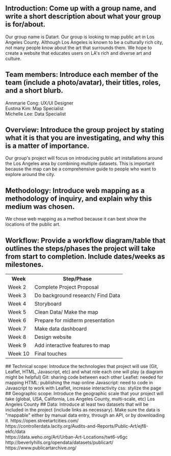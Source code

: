 ## Introduction: Come up with a group name, and write a short description about what your group is for/about.
Our group name is Datart. Our group is looking to map public art in Los Angeles County. Although Los Angeles is known to be a culturally rich city, not many people know about the art that surrounds them. We hope to create a website that educates users on LA's rich and diverse art and culture. 
## Team members: Introduce each member of the team (include a photo/avatar), their titles, roles, and a short blurb.
Annmarie Cong: UX/UI Designer<br/>
Eustina Kim: Map Specialist<br/>
Michelle Lee: Data Specialist<br/>
## Overview: Introduce the group project by stating what it is that you are investigating, and why this is a matter of importance.
Our group's project will focus on introducing public art installations around the Los Angeles area by combining multiple datasets. This is important because the map can be a comprehensive guide to people who want to explore around the city. 
## Methodology: Introduce web mapping as a methodology of inquiry, and explain why this medium was chosen.
We chose web mapping as a method because it can best show the locations of the public art.
## Workflow: Provide a workflow diagram/table that outlines the steps/phases the project will take from start to completion. Include dates/weeks as milestones.
<table>
  <tr>
    <th>Week</th>
    <th>Step/Phase</th> 
  </tr>
  <tr>
    <td>Week 2</td>
    <td>Complete Project Proposal</td>
  </tr>
  <tr>
    <td>Week 3</td>
    <td>Do background research/ Find Data</td>
  </tr>
  <tr>
    <td>Week 4</td>
    <td>Storyboard</td>
  </tr>
  <tr>
    <td>Week 5</td>
    <td>Clean Data/ Make the map</td>
  </tr> 
  <tr>
    <td>Week 6</td>
    <td>Prepare for midterm presentation</td>
  </tr>
  <tr>
    <td>Week 7</td>
    <td>Make data dashboard</td>
  </tr>
  <tr>
    <td>Week 8</td>
    <td>Design website</td>
  </tr>
  <tr>
    <td>Week 9</td>
    <td>Add interactive features to map</td>
  </tr>
  <tr>
    <td>Week 10</td>
    <td>Final touches</td>
  </tr>
</table> 
## Technical scope: Introduce the technologies that project will use (Git, Leaflet, HTML, Javascript, etc) and what role each one will play (a diagram might be helpful)
Git: sharing code between each other
Leaflet: needed for mapping
HTML: publishing the map online
Javascript: need to code in Javascript to work with Leaflet, increase interactivity
css: stylize the page
## Geographic scope: Introduce the geographic scale that your project will take (global, USA, California, Los Angeles County, multi-scale, etc)
Los Angeles County
## Data: Introduce at least two datasets that will be included in the project (include links as necessary). Make sure the data is "mappable" either by manual data entry, through an API, or by downloading it.
https://open.streetartcities.com/<br/>
https://controllerdata.lacity.org/Audits-and-Reports/Public-Art/ejf8-ekfc/data<br/>
https://data.weho.org/Art/Urban-Art-Locations/twt6-v6gc<br/>
http://beverlyhills.org/opendata/datasets/publicart/<br/>
https://www.publicartarchive.org/<br/>


